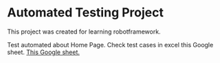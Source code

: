 # Automated Testing Project
This project was created for learning robotframework.

Test automated about Home Page. Check test cases in excel this Google sheet. [This Google sheet.](https://docs.google.com/spreadsheets/d/1y6v_NpshUYLxc2QCH0lRvaH9zrMrUZI0rvNyZghG2wE/edit?usp=sharing)
